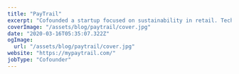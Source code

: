 ```yaml
---
title: "PayTrail"
excerpt: "Cofounded a startup focused on sustainability in retail. Technologies used: Amazon Web Services, NodeJS, React Native, PostgreSQL."
coverImage: "/assets/blog/paytrail/cover.jpg"
date: "2020-03-16T05:35:07.322Z"
ogImage:
  url: "/assets/blog/paytrail/cover.jpg"
website: "https://mypaytrail.com/"
jobType: "Cofounder"
---
```

